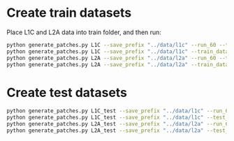 # Create train datasets
Place L1C and L2A data into train folder, and then run:
```bash
python generate_patches.py L1C --save_prefix "../data/l1c" --run_60 --train_data
python generate_patches.py L1C --save_prefix "../data/l1c" --train_data
python generate_patches.py L2A --save_prefix "../data/l2a" --run_60 --train_data
python generate_patches.py L2A --save_prefix "../data/l2a" --train_data
```

# Create test datasets
```bash
python generate_patches.py L1C_test --save_prefix "../data/l1c" --run_60 --test_data
python generate_patches.py L1C_test --save_prefix "../data/l1c" --test_data
python generate_patches.py L2A_test --save_prefix "../data/l2a" --run_60 --test_data
python generate_patches.py L2A_test --save_prefix "../data/l2a" --test_data
```
